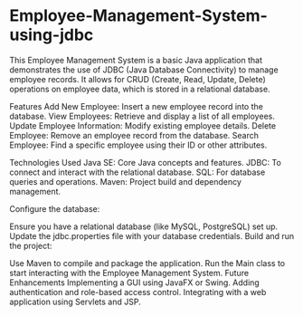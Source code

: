 # Employee-Management-System-using-jdbc
This Employee Management System is a basic Java application that demonstrates the use of JDBC (Java Database Connectivity) to manage employee records. It allows for CRUD (Create, Read, Update, Delete) operations on employee data, which is stored in a relational database.

Features
Add New Employee: Insert a new employee record into the database.
View Employees: Retrieve and display a list of all employees.
Update Employee Information: Modify existing employee details.
Delete Employee: Remove an employee record from the database.
Search Employee: Find a specific employee using their ID or other attributes.

Technologies Used
Java SE: Core Java concepts and features.
JDBC: To connect and interact with the relational database.
SQL: For database queries and operations.
Maven: Project build and dependency management.

Configure the database:

Ensure you have a relational database (like MySQL, PostgreSQL) set up.
Update the jdbc.properties file with your database credentials.
Build and run the project:

Use Maven to compile and package the application.
Run the Main class to start interacting with the Employee Management System.
Future Enhancements
Implementing a GUI using JavaFX or Swing.
Adding authentication and role-based access control.
Integrating with a web application using Servlets and JSP.
